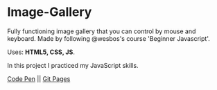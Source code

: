 # Image-Gallery
Fully functioning image gallery that you can control by mouse and keyboard.
Made by following @wesbos's course 'Beginner Javascript'.

Uses: **HTML5, CSS, JS**.

In this project I practiced my JavaScript skills.

[Code Pen](https://codepen.io/spline/pen/xxwVRGR) || [Git Pages](https://splinekonstantin.github.io/Image-Gallery/)
